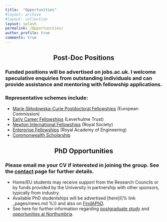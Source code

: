 ```yaml
---
title:  "Opportunities"
#layout: archive
#layout: collection
layout: splash
permalink: /Opportunities/
author_profile: true
comments: true
---
```

## <p align="center"> Post-Doc Positions
### Funded positions will be advertised on jobs.ac.uk. I welcome speculative enquiries from outstanding individuals and can provide assistance and mentoring with fellowship applications.<br>

### Representative schemes include:
* [Marie Skłodowska-Curie Postdoctoral Fellowships](https://marie-sklodowska-curie-actions.ec.europa.eu/actions/postdoctoral-fellowships) (European Commission)<br>
* [Early Career Fellowships](http://www.leverhulme.ac.uk/funding/ECF/ECF.cfm) (Leverhulme Trust)<br>
* [Newton International Fellowships](https://royalsociety.org/grants/schemes/newton-international/) (Royal Society)<br>
* [Enterprise Fellowships](https://www.raeng.org.uk/grants-prizes/grants/enterprise-hub-support-for-entrepreneurs/enterprise-fellowshipsh) (Royal Academy of Engineering)<br>
* [Commonwealth Scholarship](http://cscuk.dfid.gov.uk/apply/)<br>

## <p align="center"> PhD Opportunities

### Please email me your CV if interested in joining the group. See the [contact](https://nanophotonicenglab.github.io/Contact/) page for further details.

* Home/EU students may receive support from the Research Councils or by funds provided by the University in partnership with other sponsors, typically from industry. 
* Available PhD studentships will be advertised [here]({% link _pages/news.md %}) and also on [FindAPhD](https://www.findaphd.com/phds/faculty-of-engineering-and-environment/?c00J0Ca0).
* See here for further information regarding [postgraduate study](https://www.northumbria.ac.uk/research/postgraduate-research-degrees/how-to-apply/) and [opportunities at Northumbria](https://www.northumbria.ac.uk/research/postgraduate-research-degrees/studentships).
  
<!--<p align="center">
  <b>Some Links:</b><br>
  <a href="#">Link 1</a> |
  <a href="#">Link 2</a> |
  <a href="#">Link 3</a>
  <br><br>
  <img src="http://s.4cdn.org/image/title/105.gif">
</p>-->

